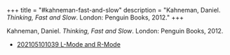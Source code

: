 +++
title = "#kahneman-fast-and-slow"
description = "Kahneman, Daniel. _Thinking, Fast and Slow_. London: Penguin Books, 2012."
+++

Kahneman, Daniel. _Thinking, Fast and Slow_. London: Penguin Books, 2012.

- [202105101039 L-Mode and R-Mode](/zettelkasten/202105101039-l-mode-and-r-mode)
